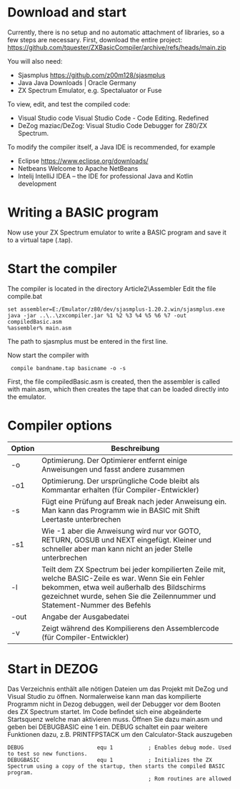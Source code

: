 # Download and start
Currently, there is no setup and no automatic attachment of libraries, so a few steps are necessary.
First, download the entire project: https://github.com/tquester/ZXBasicCompiler/archive/refs/heads/main.zip

You will also need:
* Sjasmplus https://github.com/z00m128/sjasmplus
* Java Java Downloads | Oracle Germany
* ZX Spectrum Emulator, e.g. Spectaluator or Fuse
 
To view, edit, and test the compiled code:

* Visual Studio code Visual Studio Code - Code Editing. Redefined
* DeZog maziac/DeZog: Visual Studio Code Debugger for Z80/ZX Spectrum.
  
To modify the compiler itself, a Java IDE is recommended, for example
* Eclipse https://www.eclipse.org/downloads/
* Netbeans Welcome to Apache NetBeans
* Intelij IntelliJ IDEA – the IDE for professional Java and Kotlin development
  
# Writing a BASIC program
Now use your ZX Spectrum emulator to write a BASIC program and save it to a virtual tape (.tap).

# Start the compiler
The compiler is located in the directory Article2\Assembler
Edit the file compile.bat
```
set assembler=E:/Emulator/z80/dev/sjasmplus-1.20.2.win/sjasmplus.exe
java -jar ..\..\zxcompiler.jar %1 %2 %3 %4 %5 %6 %7 -out compiledBasic.asm
%assembler% main.asm
```
The path to sjasmplus must be entered in the first line.

Now start the compiler with 

```
 compile bandname.tap basicname -o -s
```

First, the file compiledBasic.asm is created, then the assembler is called with main.asm, which then creates the tape that can be loaded directly into the emulator.

# Compiler options
| Option | Beschreibung |
|--------|--------------|
| -o | Optimierung. Der Optimierer entfernt einige Anweisungen und fasst andere zusammen |
| -o1 | Optimierung. Der ursprüngliche Code bleibt als Kommantar erhalten (für Compiler-Entwickler) |
| -s | Fügt eine Prüfung auf Break nach jeder Anweisung ein. Man kann das Programm wie in BASIC mit Shift Leertaste unterbrechen |
| -s1 | Wie -1 aber die Anweisung wird nur vor GOTO, RETURN, GOSUB und NEXT eingefügt. Kleiner und schneller aber man kann nicht an jeder Stelle unterbrechen |
| -l | Teilt dem ZX Spectrum bei jeder kompilierten Zeile mit, welche BASIC-Zeile es war. Wenn Sie ein Fehler bekommen, etwa weil außerhalb des Bildschirms gezeichnet wurde, sehen Sie die Zeilennummer und Statement-Nummer des Befehls |
| -out | Angabe der Ausgabedatei |
| -v | Zeigt während des Kompilierens den Assemblercode (für Compiler-Entwickler) |

# Start in DEZOG

Das Verzeichnis enthält alle nötigen Dateien um das Projekt mit DeZog und Visual Studio zu öffnen.
Normalerweise kann man das kompilierte Programm nicht in Dezog debuggen, weil der Debugger vor dem Booten des ZX Spectrum startet. Im Code befindet sich eine abgeänderte Startsquenz welche man aktivieren muss.
Öffnen Sie dazu main.asm und geben bei DEBUGBASIC eine 1 ein.
DEBUG schaltet ein paar weitere Funktionen dazu, z.B. PRINTFPSTACK um den Calculator-Stack auszugeben
```
DEBUG                       equ 1			; Enables debug mode. Used to test so new functions.
DEBUGBASIC                  equ 1			; Initializes the ZX Spectrum using a copy of the startup, then starts the compiled BASIC program.
											; Rom routines are allowed
```

